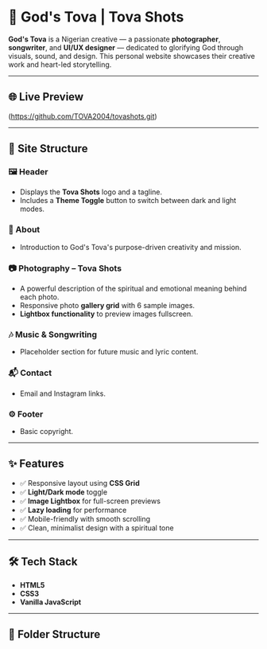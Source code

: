 # 📸 God's Tova | Tova Shots

**God's Tova** is a Nigerian creative — a passionate **photographer**, **songwriter**, and **UI/UX designer** — dedicated to glorifying God through visuals, sound, and design. This personal website showcases their creative work and heart-led storytelling.

---

## 🌐 Live Preview

 
(https://github.com/TOVA2004/tovashots.git)

---

## 🧱 Site Structure

### 🖼️ Header
- Displays the **Tova Shots** logo and a tagline.
- Includes a **Theme Toggle** button to switch between dark and light modes.

### 📖 About
- Introduction to God's Tova's purpose-driven creativity and mission.

### 📷 Photography – Tova Shots
- A powerful description of the spiritual and emotional meaning behind each photo.
- Responsive photo **gallery grid** with 6 sample images.
- **Lightbox functionality** to preview images fullscreen.

### 🎶 Music & Songwriting
- Placeholder section for future music and lyric content.

### 📬 Contact
- Email and Instagram links.

### ⚙️ Footer
- Basic copyright.

---

## ✨ Features

- ✅ Responsive layout using **CSS Grid**
- ✅ **Light/Dark mode** toggle
- ✅ **Image Lightbox** for full-screen previews
- ✅ **Lazy loading** for performance
- ✅ Mobile-friendly with smooth scrolling
- ✅ Clean, minimalist design with a spiritual tone

---

## 🛠️ Tech Stack

- **HTML5**
- **CSS3**
- **Vanilla JavaScript**

---

## 📂 Folder Structure

